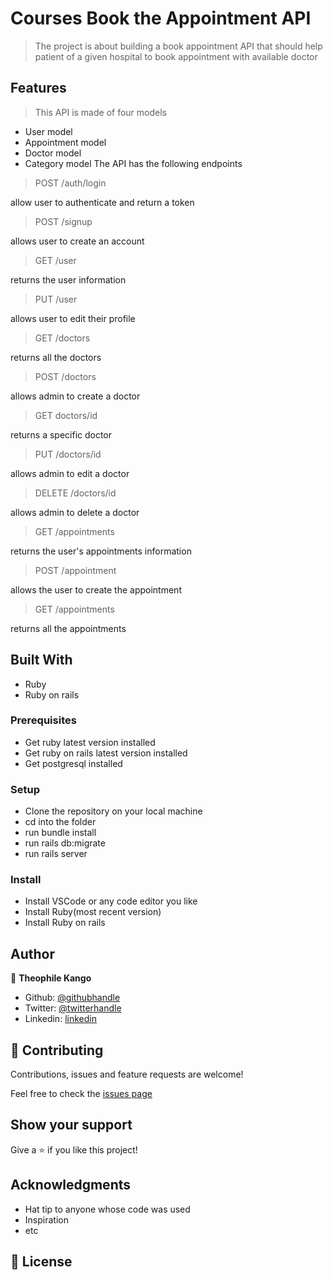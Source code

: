 # Courses Book the Appointment API

> The project is about building a book appointment API that should help patient of a given hospital to book appointment with available doctor

## Features

> This API is made of four models

 - User model
 - Appointment model
 - Doctor model
 - Category model
The API has the following endpoints

> POST /auth/login

allow user to authenticate and return a token

> POST /signup

allows user to create an account

> GET /user

returns the user information

> PUT /user

allows user to edit their profile

> GET /doctors

returns all the doctors

> POST /doctors

allows admin to create a doctor

> GET doctors/id

returns a specific doctor

> PUT /doctors/id

allows admin to edit a doctor

> DELETE /doctors/id

allows admin to delete a doctor

> GET /appointments

returns the user's appointments information

> POST /appointment

allows the user to create the appointment

> GET /appointments

returns all the appointments


## Built With

- Ruby
- Ruby on rails 

### Prerequisites

- Get ruby latest version installed
- Get ruby on rails latest version installed
- Get postgresql installed

### Setup

- Clone the repository on your local machine
- cd into the folder
- run bundle install
- run rails db:migrate
- run rails server

### Install

- Install VSCode or any code editor you like
- Install Ruby(most recent version)
- Install Ruby on rails

## Author

👤 **Theophile Kango**

- Github: [@githubhandle](https://github.com/Theophile-Kango)
- Twitter: [@twitterhandle](https://twitter.com/Theophadh)
- Linkedin: [linkedin](https://www.linkedin.com/in/theophile-kango-b6b580194/)

## 🤝 Contributing

Contributions, issues and feature requests are welcome!

Feel free to check the [issues page](https://github.com/Theophile-Kango/group_our_transactions/issues)
## Show your support

Give a ⭐️ if you like this project!

## Acknowledgments

- Hat tip to anyone whose code was used
- Inspiration
- etc

## 📝 License

